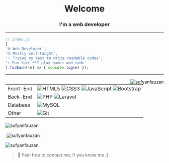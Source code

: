 <h1 align="center">Welcome</h1>
<h3 align="center">I'm a web developer</h3>
<hr>

```javascript
// index.js
[
'🌐 Web Developer',
'🤓 Mostly self-taught',
'✨ Trying my best to write readable codes',
'⚡ Fun fact **I play games and code'
].forEach((e) => { console.log(e) });
```
<hr>

<p><img align="right"
		src="https://github-readme-stats.vercel.app/api/top-langs?username=sufyanfauzan&show_icons=true&theme=dark&locale=en&layout=compact"
		alt="sufyanfauzan" /></p>

<table>
	<tr>
		<td>Front-End</td>
		<td>
			<img alt="HTML5" src="https://img.shields.io/badge/HTML5-E34F26.svg?style=flat&logo=HTML5&logoColor=white">
			<img alt="CSS3" src="https://img.shields.io/badge/CSS3-1572B6.svg?style=flat&logo=CSS3&logoColor=white">
			<img alt="JavaScript"
				src="https://img.shields.io/badge/JavaScript-F7DF1E.svg?style=flat&logo=JavaScript&logoColor=black">
			<img alt="Bootstrap"
				src="https://img.shields.io/badge/Bootstrap-7952B3.svg?style=flat&logo=Bootstrap&logoColor=white">
		</td>
	</tr>
	<tr>
		<td>Back-End</td>
		<td>
			<img alt="PHP" src="https://img.shields.io/badge/PHP-777BB4.svg?style=flat&logo=PHP&logoColor=white">
			<img alt="Laravel" src="https://img.shields.io/badge/Laravel-FF2D20.svg?style=flat&logo=Laravel&logoColor=white">
		</td>
	</tr>
	<tr>
		<td>Database</td>
		<td>
			<img alt="MySQL" src="https://img.shields.io/badge/MySQL-4479A1.svg?style=flat&logo=MySQL&logoColor=white">
		</td>
	</tr>
	<tr>
		<td>Other</td>
		<td>
			<img alt="Git" src="https://img.shields.io/badge/Git-F05032.svg?style=flat&logo=Git&logoColor=white">
		</td>
	</tr>
</table>

<p><img align="left"
		src="https://github-readme-stats.vercel.app/api/top-langs?username=sufyanfauzan&show_icons=true&theme=dark&locale=en&layout=compact"
		alt="sufyanfauzan" /></p>
<br>
<p>&nbsp;<img align="center"
		src="https://github-readme-stats.vercel.app/api?username=sufyanfauzan&show_icons=true&theme=dark&locale=en"
		alt="sufyanfauzan" /></p>

<p><img align="center" src="https://github-readme-streak-stats.herokuapp.com/?user=sufyanfauzan&theme=dark"
		alt="sufyanfauzan" /></p>


> 💌 Feel free to contact me, if you know me ;)
